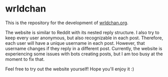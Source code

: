 # wrldchan
This is the repository for the development of [wrldchan.org](https://www.wrldchan.org). 

The website is similar to Reddit with its nested reply structure. I also try to keep every user anonymous, but also recognizable in each post. Therefore, each user will have a unique username in each post. However, that username changes if they reply in a different post. 
Currently, the website is experiencing some issues with bots creating posts, but I am too busy at the moment to fix that. 

Feel free to try out the website yourself! Hope you'll enjoy it :)

